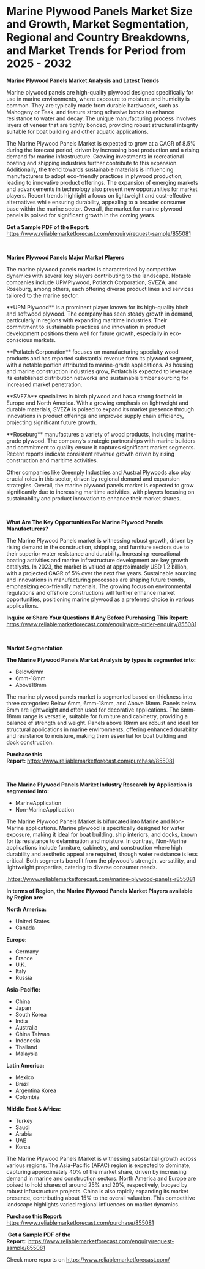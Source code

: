 <p><h1>Marine Plywood Panels Market Size and Growth, Market Segmentation, Regional and Country Breakdowns, and Market Trends for Period from 2025 -  2032</h1></p><p><strong>Marine Plywood Panels Market Analysis and Latest Trends</strong></p>
<p><p>Marine plywood panels are high-quality plywood designed specifically for use in marine environments, where exposure to moisture and humidity is common. They are typically made from durable hardwoods, such as Mahogany or Teak, and feature strong adhesive bonds to enhance resistance to water and decay. The unique manufacturing process involves layers of veneer that are tightly bonded, providing robust structural integrity suitable for boat building and other aquatic applications.</p><p>The Marine Plywood Panels Market is expected to grow at a CAGR of 8.5% during the forecast period, driven by increasing boat production and a rising demand for marine infrastructure. Growing investments in recreational boating and shipping industries further contribute to this expansion. Additionally, the trend towards sustainable materials is influencing manufacturers to adopt eco-friendly practices in plywood production, leading to innovative product offerings. The expansion of emerging markets and advancements in technology also present new opportunities for market players. Recent trends highlight a focus on lightweight and cost-effective alternatives while ensuring durability, appealing to a broader consumer base within the marine sector. Overall, the market for marine plywood panels is poised for significant growth in the coming years.</p></p>
<p><strong>Get a Sample PDF of the Report:&nbsp;</strong> <a href="https://www.reliablemarketforecast.com/enquiry/request-sample/855081?utm_campaign=2932&utm_medium=2&utm_source=Github&utm_content=ia&utm_term=08042025&utm_id=marine-plywood-panels">https://www.reliablemarketforecast.com/enquiry/request-sample/855081</a></p>
<p>&nbsp;</p>
<p><strong>Marine Plywood Panels Major Market Players</strong></p>
<p><p>The marine plywood panels market is characterized by competitive dynamics with several key players contributing to the landscape. Notable companies include UPMPlywood, Potlatch Corporation, SVEZA, and Roseburg, among others, each offering diverse product lines and services tailored to the marine sector.</p><p>**UPM Plywood** is a prominent player known for its high-quality birch and softwood plywood. The company has seen steady growth in demand, particularly in regions with expanding maritime industries. Their commitment to sustainable practices and innovation in product development positions them well for future growth, especially in eco-conscious markets.</p><p>**Potlatch Corporation** focuses on manufacturing specialty wood products and has reported substantial revenue from its plywood segment, with a notable portion attributed to marine-grade applications. As housing and marine construction industries grow, Potlatch is expected to leverage its established distribution networks and sustainable timber sourcing for increased market penetration.</p><p>**SVEZA** specializes in birch plywood and has a strong foothold in Europe and North America. With a growing emphasis on lightweight and durable materials, SVEZA is poised to expand its market presence through innovations in product offerings and improved supply chain efficiency, projecting significant future growth.</p><p>**Roseburg** manufactures a variety of wood products, including marine-grade plywood. The company’s strategic partnerships with marine builders and commitment to quality ensure it captures significant market segments. Recent reports indicate consistent revenue growth driven by rising construction and maritime activities.</p><p>Other companies like Greenply Industries and Austral Plywoods also play crucial roles in this sector, driven by regional demand and expansion strategies. Overall, the marine plywood panels market is expected to grow significantly due to increasing maritime activities, with players focusing on sustainability and product innovation to enhance their market shares.</p></p>
<p>&nbsp;</p>
<p><strong>What Are The Key Opportunities For Marine Plywood Panels Manufacturers?</strong></p>
<p><p>The Marine Plywood Panels market is witnessing robust growth, driven by rising demand in the construction, shipping, and furniture sectors due to their superior water resistance and durability. Increasing recreational boating activities and marine infrastructure development are key growth catalysts. In 2023, the market is valued at approximately USD 1.2 billion, with a projected CAGR of 5% over the next five years. Sustainable sourcing and innovations in manufacturing processes are shaping future trends, emphasizing eco-friendly materials. The growing focus on environmental regulations and offshore constructions will further enhance market opportunities, positioning marine plywood as a preferred choice in various applications.</p></p>
<p><strong>Inquire or Share Your Questions If Any Before Purchasing This Report:</strong> <a href="https://www.reliablemarketforecast.com/enquiry/pre-order-enquiry/855081?utm_campaign=2932&utm_medium=2&utm_source=Github&utm_content=ia&utm_term=08042025&utm_id=marine-plywood-panels">https://www.reliablemarketforecast.com/enquiry/pre-order-enquiry/855081</a></p>
<p>&nbsp;</p>
<p><strong>Market Segmentation</strong></p>
<p><strong>The Marine Plywood Panels Market Analysis by types is segmented into:</strong></p>
<p><ul><li>Below6mm</li><li>6mm-18mm</li><li>Above18mm</li></ul></p>
<p><p>The marine plywood panels market is segmented based on thickness into three categories: Below 6mm, 6mm-18mm, and Above 18mm. Panels below 6mm are lightweight and often used for decorative applications. The 6mm-18mm range is versatile, suitable for furniture and cabinetry, providing a balance of strength and weight. Panels above 18mm are robust and ideal for structural applications in marine environments, offering enhanced durability and resistance to moisture, making them essential for boat building and dock construction.</p></p>
<p><strong>Purchase this Report:&nbsp;</strong><a href="https://www.reliablemarketforecast.com/purchase/855081?utm_campaign=2932&utm_medium=2&utm_source=Github&utm_content=ia&utm_term=08042025&utm_id=marine-plywood-panels">https://www.reliablemarketforecast.com/purchase/855081</a></p>
<p>&nbsp;</p>
<p><strong>The Marine Plywood Panels Market Industry Research by Application is segmented into:</strong></p>
<p><ul><li>MarineApplication</li><li>Non-MarineApplication</li></ul></p>
<p><p>The Marine Plywood Panels Market is bifurcated into Marine and Non-Marine applications. Marine plywood is specifically designed for water exposure, making it ideal for boat building, ship interiors, and docks, known for its resistance to delamination and moisture. In contrast, Non-Marine applications include furniture, cabinetry, and construction where high durability and aesthetic appeal are required, though water resistance is less critical. Both segments benefit from the plywood's strength, versatility, and lightweight properties, catering to diverse consumer needs.</p></p>
<p><a href="https://www.reliablemarketforecast.com/marine-plywood-panels-r855081?utm_campaign=2932&utm_medium=2&utm_source=Github&utm_content=ia&utm_term=08042025&utm_id=marine-plywood-panels">&nbsp;https://www.reliablemarketforecast.com/marine-plywood-panels-r855081</a></p>
<p><strong>In terms of Region, the Marine Plywood Panels Market Players available by Region are:</strong></p>
<p>
    <p> <strong> North America: </strong>
        <ul>
            <li>United States</li>
            <li>Canada</li>
        </ul>
        </p> 
    <p> <strong> Europe: </strong>
        <ul>
            <li>Germany</li>
            <li>France</li>
            <li>U.K.</li>
            <li>Italy</li>
            <li>Russia</li>
        </ul>
        </p> 
    <p> <strong> Asia-Pacific: </strong>
        <ul>
            <li>China</li>
            <li>Japan</li>
            <li>South Korea</li>
            <li>India</li>
            <li>Australia</li>
            <li>China Taiwan</li>
            <li>Indonesia</li>
            <li>Thailand</li>
            <li>Malaysia</li>
        </ul>
        </p> 
    <p> <strong> Latin America: </strong>
        <ul>
            <li>Mexico</li>
            <li>Brazil</li>
            <li>Argentina Korea</li>
            <li>Colombia</li>
        </ul>
        </p> 
    <p> <strong> Middle East & Africa: </strong>
        <ul>
            <li>Turkey</li>
            <li>Saudi</li>
            <li>Arabia</li>
            <li>UAE</li>
            <li>Korea</li>
        </ul>
    </p>
    </p>
<p><p>The Marine Plywood Panels Market is witnessing substantial growth across various regions. The Asia-Pacific (APAC) region is expected to dominate, capturing approximately 40% of the market share, driven by increasing demand in marine and construction sectors. North America and Europe are poised to hold shares of around 25% and 20%, respectively, buoyed by robust infrastructure projects. China is also rapidly expanding its market presence, contributing about 15% to the overall valuation. This competitive landscape highlights varied regional influences on market dynamics.</p></p>
<p><strong>Purchase this Report: </strong><a href="https://www.reliablemarketforecast.com/purchase/855081?utm_campaign=2932&utm_medium=2&utm_source=Github&utm_content=ia&utm_term=08042025&utm_id=marine-plywood-panels">https://www.reliablemarketforecast.com/purchase/855081</a></p>
<p>&nbsp;<strong>Get a Sample PDF of the Report:&nbsp;&nbsp;</strong><a href="https://www.reliablemarketforecast.com/enquiry/request-sample/855081?utm_campaign=2932&utm_medium=2&utm_source=Github&utm_content=ia&utm_term=08042025&utm_id=marine-plywood-panels">https://www.reliablemarketforecast.com/enquiry/request-sample/855081</a></p>
<p><strong></strong></p>
<p>Check more reports on <a href="https://www.reliablemarketforecast.com/?utm_campaign=2932&utm_medium=2&utm_source=Github&utm_content=ia&utm_term=08042025&utm_id=marine-plywood-panels">https://www.reliablemarketforecast.com/</a></p>